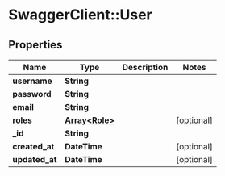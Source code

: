 # SwaggerClient::User

## Properties
Name | Type | Description | Notes
------------ | ------------- | ------------- | -------------
**username** | **String** |  | 
**password** | **String** |  | 
**email** | **String** |  | 
**roles** | [**Array&lt;Role&gt;**](Role.md) |  | [optional] 
**_id** | **String** |  | 
**created_at** | **DateTime** |  | [optional] 
**updated_at** | **DateTime** |  | [optional] 


